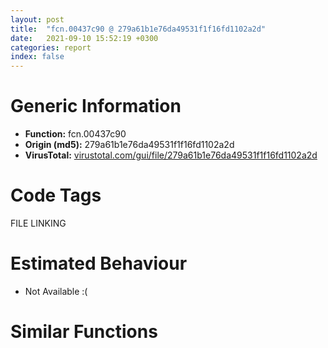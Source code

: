 ```yaml
---
layout: post
title:  "fcn.00437c90 @ 279a61b1e76da49531f1f16fd1102a2d"
date:   2021-09-10 15:52:19 +0300
categories: report
index: false
---
```


# Generic Information
- **Function:** fcn.00437c90
- **Origin (md5):** 279a61b1e76da49531f1f16fd1102a2d
- **VirusTotal:** [virustotal.com/gui/file/279a61b1e76da49531f1f16fd1102a2d][virustotal_ref]

# Code Tags
<span class="tag" id="FILE">FILE</span>
<span class="tag" id="LINKING">LINKING</span>


# Estimated Behaviour
<ul><li class="bhv-desc" id="na">Not Available :(</li></ul>

# Similar Functions
<script type="text/javascript" src="https://www.gstatic.com/charts/loader.js"></script>
<script type="text/javascript">

    google.charts.load('current', {'packages':['corechart']});
    google.charts.setOnLoadCallback(drawChart);

    function drawChart() {
    var data = new google.visualization.DataTable();
        data.addColumn('number', 'X');
        data.addColumn('number', 'Y');
        data.addColumn({type: 'string', role: 'tooltip', 'p': {'html': true}});
        data.addColumn({'type': 'string', 'role': 'style'});
        
        data.addRows([
    [0, 0, '<b><a href="/report/fcn.00437c90@279a61b1e76da49531f1f16fd1102a2d">fcn.00437c90</a><br>@279a61b1e76da49531f1f16fd1102a2d</b><br>', 'point { fill-color: #e0440e; }'],

        ]);

    var options = {
        title: 'Similarity Plot',
        legend: 'none',
        colors: ['#dedbd9', '#e6693e', '#ec8f6e', '#f3b49f', '#f6c7b6'],
        tooltip: {isHtml: true, trigger: 'both'},
        explorer: {
        actions: ["dragToZoom", "rightClickToReset"],
        },
        chartArea: {
        width: '80%',
        height: '80%'
        },
        width: '100%',
        height: '100%'
    };

    var chart = new google.visualization.ScatterChart(document.getElementById('chart_div'));

    chart.draw(data, options);
    }
    
</script>


<div id="chart_div" style="width: 100%px; height: 100%;"></div>

# Disassembled Code
{% highlight nasm %}

push ebp
mov ebp, esp
push 0xffffffffffffffff
push 0x4f093b
mov eax, dword
push eax
sub esp, 0x514
mov eax, dword[0x53ebd0]
xor eax, ebp
mov dword[ebp-0x14], eax
push eax
lea eax, [ebp-0xc]
mov dword
mov dword[ebp-0x504], 0
mov dword[ebp-0x10], 0
mov ecx, dword[ebp+8]
add ecx, 0xe0
call fcn.00403920
cmp eax, 2
jbe off.b199
push 0x4fa284
push 2
mov ecx, dword[ebp+8]
add ecx, 0xe0
call fcn.00403920
sub eax, 2
push eax
lea eax, [ebp-0x4ac]
push eax
mov ecx, dword[ebp+8]
add ecx, 0xe0
call fcn.00413450
mov dword[ebp-0x508], eax
mov ecx, dword[ebp-0x508]
mov dword[ebp-0x50c], ecx
mov dword[ebp-4], 0
mov edx, dword[ebp-0x504]
or edx, 1
mov dword[ebp-0x504], edx
mov eax, dword[ebp-0x50c]
push eax
call fcn.0041a4c0
add esp, 8
movzx ecx, al
test ecx, ecx
je off.b199
mov dword[ebp-0x510], 1
jmp off.b209
mov dword[ebp-0x510], 0
mov dl, byte[ebp-0x510]
mov byte[ebp-0x48d], dl
mov dword[ebp-4], 0xffffffff
mov eax, dword[ebp-0x504]
and eax, 1
je off.b257
and dword[ebp-0x504], 0xfffffffe
lea ecx, [ebp-0x4ac]
call fcn.00401360
movzx ecx, byte[ebp-0x48d]
test ecx, ecx
je off.b718
mov ecx, dword[ebp+8]
add ecx, 0xa8
call fcn.004013a0
push eax
lea edx, [ebp-0x440]
push edx
call fcn.004eae90
add esp, 8
mov dword[ebp-4], 1
xor eax, eax
mov word[ebp-0x21c], ax
push 0x206
push 0
lea ecx, [ebp-0x21a]
push ecx
call fcn.00490b70
add esp, 0xc
lea edx, [ebp-0x21c]
push edx
push 0x104
call dword[sym.imp.KERNEL32.dll_GetTempPathW]
mov ecx, dword[ebp+8]
add ecx, 0xe0
call fcn.004013a0
push eax
lea eax, [ebp-0x21c]
push eax
call dword[sym.imp.SHLWAPI.dll_PathAppendW]
lea ecx, [ebp-0x21c]
push ecx
call dword[sym.imp.SHLWAPI.dll_PathAddBackslashW]
push 0
lea ecx, [ebp-0x440]
call fcn.00402fe0
push eax
lea edx, [ebp-0x21c]
push edx
call fcn.00426e10
add esp, 0xc
xor eax, eax
mov word[ebp-0x424], ax
push 0x206
push 0
lea ecx, [ebp-0x422]
push ecx
call fcn.00490b70
add esp, 0xc
lea edx, [ebp-0x21c]
push edx
lea eax, [ebp-0x424]
push eax
call dword[sym.imp.KERNEL32.dll_lstrcpyW]
mov ecx, dword[ebp+8]
add ecx, 0xe0
call fcn.004013a0
push eax
lea ecx, [ebp-0x424]
push ecx
call dword[sym.imp.SHLWAPI.dll_PathAppendW]
push str..dll
lea edx, [ebp-0x424]
push edx
call dword[sym.imp.KERNEL32.dll_lstrcatW]
lea eax, [ebp-0x424]
push eax
call dword[sym.imp.SHLWAPI.dll_PathFileExistsW]
test eax, eax
je off.b628
lea ecx, [ebp-0x424]
push ecx
call dword[sym.imp.KERNEL32.dll_LoadLibraryW]
mov dword[ebp-0x444], eax
cmp dword[ebp-0x444], 0
je off.b615
push str.Install_7z
mov edx, dword[ebp-0x444]
push edx
call dword[sym.imp.KERNEL32.dll_GetProcAddress]
mov dword[ebp-0x448], eax
cmp dword[ebp-0x448], 0
je off.b615
call dword[ebp-0x448]
movzx eax, al
mov dword[ebp-0x10], eax
mov ecx, dword[ebp-0x444]
push ecx
call dword[sym.imp.KERNEL32.dll_FreeLibrary]
lea edx, [ebp-0x440]
push edx
call fcn.004eb200
add esp, 4
lea eax, [ebp-0x21c]
push eax
lea ecx, [ebp-0x4c8]
call fcn.004012e0
mov byte[ebp-4], 2
lea ecx, [ebp-0x4c8]
push ecx
call fcn.004eab00
add esp, 4
mov byte[ebp-4], 1
lea ecx, [ebp-0x4c8]
call fcn.00401360
mov dword[ebp-4], 0xffffffff
lea ecx, [ebp-0x440]
call fcn.00403090
jmp off.b1704
push 0x4fa2a4
mov edx, dword[ebp+0xc]
push edx
call fcn.0040b0b0
add esp, 8
movzx eax, al
test eax, eax
jne off.b794
push str.bdsrfdll
mov ecx, dword[ebp+0xc]
push ecx
call fcn.0040b0b0
add esp, 8
movzx edx, al
test edx, edx
jne off.b794
push str.baidushurufadll
mov eax, dword[ebp+0xc]
push eax
call fcn.0040b0b0
add esp, 8
movzx ecx, al
test ecx, ecx
je off.b1227
mov ecx, dword[ebp+8]
add ecx, 0xa8
call fcn.004013a0
push eax
call dword[sym.imp.KERNEL32.dll_LoadLibraryW]
mov dword[ebp-0x44c], eax
cmp dword[ebp-0x44c], 0
je off.b1222
push str.CreateSetupObject
mov edx, dword[ebp-0x44c]
push edx
call dword[sym.imp.KERNEL32.dll_GetProcAddress]
mov dword[ebp-0x454], eax
push str.DestroySetupObject
mov eax, dword[ebp-0x44c]
push eax
call dword[sym.imp.KERNEL32.dll_GetProcAddress]
mov dword[ebp-0x450], eax
cmp dword[ebp-0x454], 0
je off.b1209
cmp dword[ebp-0x450], 0
je off.b1209
push 0
call dword[ebp-0x454]
mov dword[ebp-0x458], eax
lea ecx, [ebp-0x47c]
call fcn.0043a4b0
mov dword[ebp-4], 3
push 0x4fa2f8
mov ecx, dword[ebp+8]
add ecx, 0xfc
push ecx
push str._supply_id_:_
lea edx, [ebp-0x4e4]
push edx
call fcn.0042dc90
add esp, 0xc
mov dword[ebp-0x514], eax
mov eax, dword[ebp-0x514]
mov dword[ebp-0x518], eax
mov byte[ebp-4], 4
mov ecx, dword[ebp-0x518]
push ecx
lea edx, [ebp-0x474]
push edx
call fcn.0041a4e0
add esp, 0xc
mov byte[ebp-4], 6
lea ecx, [ebp-0x4e4]
call fcn.00401360
cmp dword[ebp-0x458], 0
je off.b1176
push 0
lea eax, [ebp-0x47c]
push eax
mov ecx, dword[ebp-0x458]
mov edx, dword[ecx]
mov eax, dword[ebp-0x458]
push eax
mov ecx, dword[edx]
call ecx
lea ecx, [ebp-0x474]
call fcn.004013a0
push eax
mov edx, dword[ebp-0x458]
mov eax, dword[edx]
mov ecx, dword[ebp-0x458]
push ecx
mov edx, dword[eax+4]
call edx
test eax, eax
jne off.b1163
push 0xffffffffffffffff
mov eax, dword[ebp-0x458]
mov ecx, dword[eax]
mov edx, dword[ebp-0x458]
push edx
mov eax, dword[ecx+0xc]
call eax
push eax
call dword[sym.imp.KERNEL32.dll_WaitForSingleObject]
lea ecx, [ebp-0x47c]
call fcn.0040bb70
cmp eax, 2
jne off.b1163
mov dword[ebp-0x10], 1
mov ecx, dword[ebp-0x458]
push ecx
call dword[ebp-0x450]
mov byte[ebp-4], 3
lea ecx, [ebp-0x474]
call fcn.00401360
mov dword[ebp-4], 0xffffffff
lea ecx, [ebp-0x47c]
call fcn.0043a4e0
mov edx, dword[ebp-0x44c]
push edx
call dword[sym.imp.KERNEL32.dll_FreeLibrary]
jmp off.b1704
push str.jzllqdll
mov eax, dword[ebp+0xc]
push eax
call fcn.0040b0b0
add esp, 8
movzx ecx, al
test ecx, ecx
je off.b1351
mov ecx, dword[ebp+8]
add ecx, 0xa8
call fcn.004013a0
push eax
call dword[sym.imp.KERNEL32.dll_LoadLibraryW]
mov dword[ebp-0x480], eax
cmp dword[ebp-0x480], 0
je off.b1333
push str.SetupJuZi
mov edx, dword[ebp-0x480]
push edx
call dword[sym.imp.KERNEL32.dll_GetProcAddress]
mov dword[ebp-0x484], eax
cmp dword[ebp-0x484], 0
je off.b1333
call dword[ebp-0x484]
mov dword[ebp-0x10], 1
mov eax, dword[ebp-0x480]
push eax
call dword[sym.imp.KERNEL32.dll_FreeLibrary]
jmp off.b1704
push str.dzsdll
mov ecx, dword[ebp+0xc]
push ecx
call fcn.0040b0b0
add esp, 8
movzx edx, al
test edx, edx
je off.b1474
mov ecx, dword[ebp+8]
add ecx, 0xa8
call fcn.004013a0
push eax
call dword[sym.imp.KERNEL32.dll_LoadLibraryW]
mov dword[ebp-0x488], eax
cmp dword[ebp-0x488], 0
je off.b1456
push str.SetupDaZhanShen
mov eax, dword[ebp-0x488]
push eax
call dword[sym.imp.KERNEL32.dll_GetProcAddress]
mov dword[ebp-0x48c], eax
cmp dword[ebp-0x48c], 0
je off.b1456
call dword[ebp-0x48c]
movzx ecx, al
mov dword[ebp-0x10], ecx
mov edx, dword[ebp-0x488]
push edx
call dword[sym.imp.KERNEL32.dll_FreeLibrary]
jmp off.b1704
mov eax, dword[ebp+8]
push eax
call fcn.00437300
add esp, 4
test eax, eax
je off.b1704
mov ecx, dword[ebp+8]
push ecx
call fcn.00436e30
add esp, 4
test eax, eax
jne off.b1647
push 0
mov ecx, dword[ebp+8]
add ecx, 0x120
call fcn.004013a0
push eax
mov ecx, dword[ebp+8]
add ecx, 0xa8
call fcn.004013a0
push eax
call fcn.0042c080
add esp, 0xc
mov dword[ebp-0x10], eax
mov ecx, dword[ebp+8]
add ecx, 0xa8
call fcn.004013a0
push eax
lea edx, [ebp-0x500]
push edx
call fcn.004eae90
add esp, 8
mov dword[ebp-0x51c], eax
mov eax, dword[ebp-0x51c]
mov dword[ebp-0x520], eax
mov dword[ebp-4], 7
mov ecx, dword[ebp-0x520]
push ecx
call fcn.004eb200
add esp, 4
mov dword[ebp-4], 0xffffffff
lea ecx, [ebp-0x500]
call fcn.00403090
jmp off.b1704
mov edx, dword[ebp+8]
push edx
call fcn.00437090
add esp, 4
test eax, eax
jne off.b1704
mov eax, dword[ebp+8]
add eax, 0x120
push eax
mov ecx, dword[ebp+8]
add ecx, 0xa8
push ecx
mov ecx, 0x542740
call fcn.004013a0
push eax
call fcn.0042c1a0
add esp, 0xc
mov dword[ebp-0x10], eax
mov eax, dword[ebp-0x10]
mov ecx, dword[ebp-0xc]
mov dword
pop ecx
mov ecx, dword[ebp-0x14]
xor ecx, ebp
call fcn.00490ace
mov esp, ebp
pop ebp
ret

{% endhighlight %}

[virustotal_ref]: https://www.virustotal.com/gui/file/279a61b1e76da49531f1f16fd1102a2d
